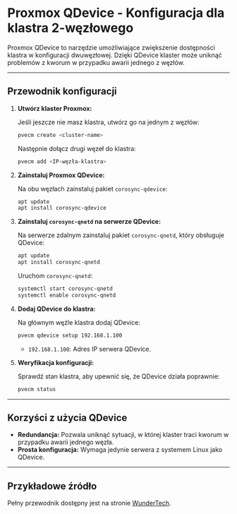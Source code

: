 # Proxmox QDevice - Konfiguracja dla klastra 2-węzłowego

Proxmox QDevice to narzędzie umożliwiające zwiększenie dostępności klastra w konfiguracji dwuwęzłowej. Dzięki QDevice klaster może uniknąć problemów z kworum w przypadku awarii jednego z węzłów.

---

## Przewodnik konfiguracji

1. **Utwórz klaster Proxmox:**

   Jeśli jeszcze nie masz klastra, utwórz go na jednym z węzłów:
   ```bash
   pvecm create <cluster-name>
   ```

   Następnie dołącz drugi węzeł do klastra:
   ```bash
   pvecm add <IP-węzła-klastra>
   ```

2. **Zainstaluj Proxmox QDevice:**

   Na obu węzłach zainstaluj pakiet `corosync-qdevice`:
   ```bash
   apt update
   apt install corosync-qdevice
   ```

3. **Zainstaluj `corosync-qnetd` na serwerze QDevice:**

   Na serwerze zdalnym zainstaluj pakiet `corosync-qnetd`, który obsługuje QDevice:
   ```bash
   apt update
   apt install corosync-qnetd
   ```

   Uruchom `corosync-qnetd`:
   ```bash
   systemctl start corosync-qnetd
   systemctl enable corosync-qnetd
   ```

4. **Dodaj QDevice do klastra:**

   Na głównym węźle klastra dodaj QDevice:
   ```bash
   pvecm qdevice setup 192.168.1.100
   ```

   - `192.168.1.100`: Adres IP serwera QDevice.

5. **Weryfikacja konfiguracji:**

   Sprawdź stan klastra, aby upewnić się, że QDevice działa poprawnie:
   ```bash
   pvecm status
   ```

---

## Korzyści z użycia QDevice

- **Redundancja:** Pozwala uniknąć sytuacji, w której klaster traci kworum w przypadku awarii jednego węzła.
- **Prosta konfiguracja:** Wymaga jedynie serwera z systemem Linux jako QDevice.

---

## Przykładowe źródło
Pełny przewodnik dostępny jest na stronie [WunderTech](https://www.wundertech.net/how-to-create-a-2-node-cluster-in-proxmox/).
